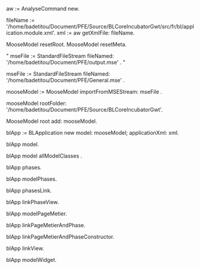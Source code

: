 aw := AnalyseCommand new.

fileName := '/home/badetitou/Document/PFE/Source/BLCoreIncubatorGwt/src/fr/bl/application.module.xml'.
xml := aw getXmlFile: fileName.

MooseModel resetRoot.
MooseModel resetMeta.

"
mseFile := StandardFileStream fileNamed:  '/home/badetitou/Document/PFE/output.mse' .
"

mseFile := StandardFileStream fileNamed:  '/home/badetitou/Document/PFE/General.mse' .

mooseModel := MooseModel importFromMSEStream: mseFile .

mooseModel rootFolder: '/home/badetitou/Document/PFE/Source/BLCoreIncubatorGwt'.

MooseModel root add: mooseModel.

blApp := BLApplication new model: mooseModel; applicationXml: xml.

blApp model.

blApp model allModelClasses .

blApp phases.

blApp modelPhases.

blApp phasesLink.

blApp linkPhaseView.

blApp modelPageMetier. 

blApp linkPageMetierAndPhase.

blApp linkPageMetierAndPhaseConstructor.

blApp linkView.

blApp modelWidget.